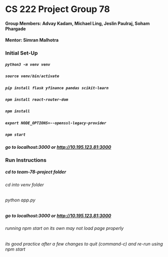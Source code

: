 # CS 222 Project Group 78
#### Group Members: Advay Kadam, Michael Ling, Jeslin Paulraj, Soham Phargade
#### Mentor: Simran Malhotra

### Initial Set-Up
##### `python3 -m venv venv`
##### `source venv/bin/activate`
##### `pip install flask yfinance pandas scikit-learn`
##### `npm install react-router-dom`
##### `npm install`
##### `export NODE_OPTIONS=--openssl-legacy-provider`
##### `npm start`

##### go to localhost:3000 or http://10.195.123.81:3000

### Run Instructions
##### cd to team-78-project folder
<!-- ##### `export NODE_OPTIONS=--openssl-legacy-provider`  -->
<!-- ##### `npm start` -->
###### cd into venv folder
###### python app.py

<!-- venvYOURNAME@wirelessprv-10-195-123-81 team-78-project %  ___ is an example of what terminal prompt should look like-->

##### go to localhost:3000 or http://10.195.123.81:3000

###### running npm start on its own may not load page properly
###### its good practice after a few changes to quit (command-c) and re-run using npm start 

<!-- Command + Shift + V in VSCode for Preview -->
